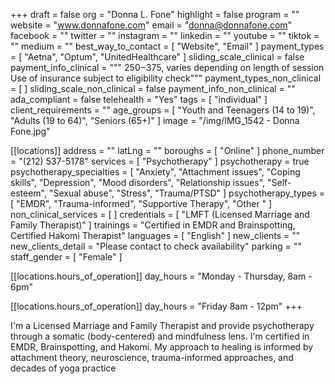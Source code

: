 +++
draft = false
org = "Donna L. Fone"
highlight = false
program = ""
website = "www.donnafone.com"
email = "donna@donnafone.com"
facebook = ""
twitter = ""
instagram = ""
linkedin = ""
youtube = ""
tiktok = ""
medium = ""
best_way_to_contact = [ "Website", "Email" ]
payment_types = [ "Aetna", "Optum", "UnitedHealthcare" ]
sliding_scale_clinical = false
payment_info_clinical = """
$250-$375, varies depending on length of session
Use of insurance subject to eligibility check"""
payment_types_non_clinical = [ ]
sliding_scale_non_clinical = false
payment_info_non_clinical = ""
ada_compliant = false
telehealth = "Yes"
tags = [ "individual" ]
client_requirements = ""
age_groups = [
  "Youth and Teenagers (14 to 19)",
  "Adults (19 to 64)",
  "Seniors (65+)"
]
image = "/img/IMG_1542 - Donna Fone.jpg"

[[locations]]
address = ""
latLng = ""
boroughs = [ "Online" ]
phone_number = "(212) 537-5178"
services = [ "Psychotherapy" ]
psychotherapy = true
psychotherapy_specialties = [
  "Anxiety",
  "Attachment issues",
  "Coping skills",
  "Depression",
  "Mood disorders",
  "Relationship issues",
  "Self-esteem",
  "Sexual abuse",
  "Stress",
  "Trauma/PTSD"
]
psychotherapy_types = [ "EMDR", "Trauma-informed", "Supportive Therapy", "Other " ]
non_clinical_services = [ ]
credentials = [ "LMFT (Licensed Marriage and Family Therapist)" ]
trainings = "Certified in EMDR and Brainspotting, Certified Hakomi Therapist"
languages = [ "English" ]
new_clients = ""
new_clients_detail = "Please contact to check availability"
parking = ""
staff_gender = [ "Female" ]

  [[locations.hours_of_operation]]
  day_hours = "Monday - Thursday, 8am - 6pm"

  [[locations.hours_of_operation]]
  day_hours = "Friday 8am - 12pm"
+++


I'm a Licensed Marriage and Family Therapist and provide psychotherapy through a somatic (body-centered) and mindfulness lens. I'm certified in EMDR, Brainspotting, and Hakomi. My approach to healing is informed by attachment theory, neuroscience, trauma-informed approaches, and decades of yoga practice
